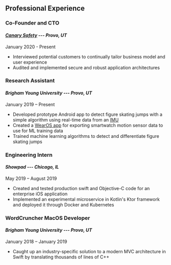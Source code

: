 ## Professional Experience 

### Co-Founder and CTO
#### *[Canary Safety](https://www.canarysafety.com/) --- Provo, UT*
January 2020 - Present

* Interviewed potential customers to continually tailor business model and user experience
* Audited and implemented secure and robust application architectures

### Research Assistant	 	
#### *Brigham Young University --- Provo, UT*
January 2019 – Present

* Developed prototype Android app to detect figure skating jumps with a simple algorithm using real-time data from an [IMU](https://mbientlab.com/metamotionr/)
* Created a [WearOS app](https://github.com/kaden-weber/WearOS-Motion-CSV-Exporter) for exporting smartwatch motion sensor data to use for ML training data
* Trained machine learning algorithms to detect and differentiate figure skating jumps 

### Engineering Intern 	
#### *Showpad --- Chicago, IL*
May 2019 – August 2019

* Created and tested production swift and Objective-C code for an enterprise iOS application
* Implemented an experimental microservice in Kotlin's Ktor framework and deployed it through Docker and Kubernetes

### WordCruncher MacOS Developer			 
#### *Brigham Young University --- Provo, UT*
January 2018 – January 2019

* Caught up an industry-specific solution to a modern MVC architecture in Swift by translating thousands of lines of C++

